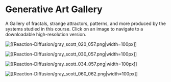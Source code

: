 # Generative Art Gallery

A Gallery of fractals, strange attractors, patterns, and more produced by the systems studied in this course. Click on an image to navigate to a downloadable high-resolution version.

![[[Reaction-Diffusion/gray_scott_020_057.png|width=100px]]](Reaction-Diffusion/gray_scott_020_057.png)

![[[Reaction-Diffusion/gray_scott_030_057.png|width=100px]]](Reaction-Diffusion/gray_scott_030_057.png)

![[[Reaction-Diffusion/gray_scott_034_057.png|width=100px]]](Reaction-Diffusion/gray_scott_034_057.png)

![[[Reaction-Diffusion/gray_scott_060_062.png|width=100px]]](Reaction-Diffusion/gray_scott_060_062.png)


